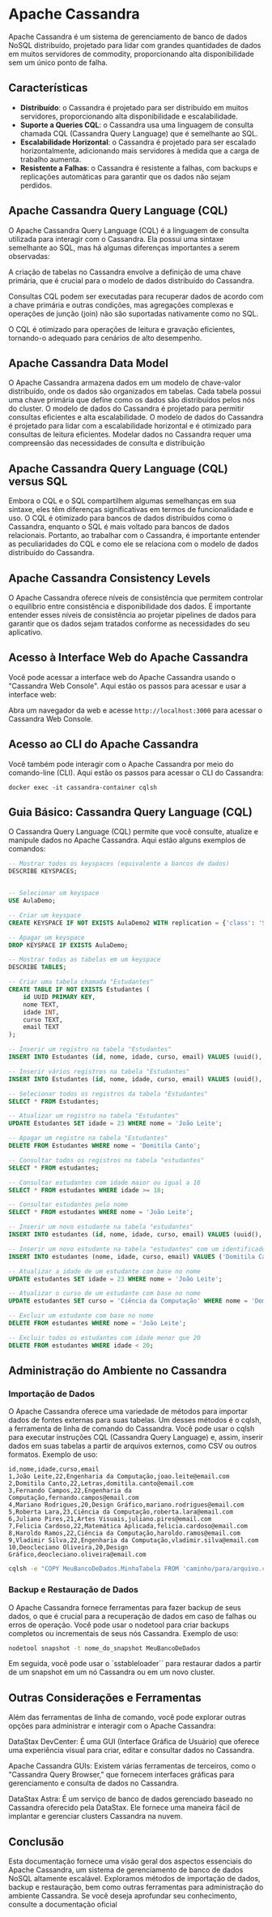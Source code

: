 # Apache Cassandra

Apache Cassandra é um sistema de gerenciamento de banco de dados NoSQL distribuído, projetado para lidar com grandes quantidades de dados em muitos servidores de commodity, proporcionando alta disponibilidade sem um único ponto de falha.

## Características

- **Distribuído**: o Cassandra é projetado para ser distribuído em muitos servidores, proporcionando alta disponibilidade e escalabilidade.
- **Suporte a Queries CQL**: o Cassandra usa uma linguagem de consulta chamada CQL (Cassandra Query Language) que é semelhante ao SQL.
- **Escalabilidade Horizontal**: o Cassandra é projetado para ser escalado horizontalmente, adicionando mais servidores à medida que a carga de trabalho aumenta.
- **Resistente a Falhas**: o Cassandra é resistente a falhas, com backups e replicações automáticas para garantir que os dados não sejam perdidos.

## Apache Cassandra Query Language (CQL)

O Apache Cassandra Query Language (CQL) é a linguagem de consulta utilizada para interagir com o Cassandra. Ela possui uma sintaxe semelhante ao SQL, mas há algumas diferenças importantes a serem observadas:

A criação de tabelas no Cassandra envolve a definição de uma chave primária, que é crucial para o modelo de dados distribuído do Cassandra.

Consultas CQL podem ser executadas para recuperar dados de acordo com a chave primária e outras condições, mas agregações complexas e operações de junção (join) não são suportadas nativamente como no SQL.

O CQL é otimizado para operações de leitura e gravação eficientes, tornando-o adequado para cenários de alto desempenho.

## Apache Cassandra Data Model

O Apache Cassandra armazena dados em um modelo de chave-valor distribuído, onde os dados são organizados em tabelas. Cada tabela possui uma chave primária que define como os dados são distribuídos pelos nós do cluster. O modelo de dados do Cassandra é projetado para permitir consultas eficientes e alta escalabilidade. O modelo de dados do Cassandra é projetado para lidar com a escalabilidade horizontal e é otimizado para consultas de leitura eficientes. Modelar dados no Cassandra requer uma compreensão das necessidades de consulta e distribuição

## Apache Cassandra Query Language (CQL) versus SQL
Embora o CQL e o SQL compartilhem algumas semelhanças em sua sintaxe, eles têm diferenças significativas em termos de funcionalidade e uso. O CQL é otimizado para bancos de dados distribuídos como o Cassandra, enquanto o SQL é mais voltado para bancos de dados relacionais. Portanto, ao trabalhar com o Cassandra, é importante entender as peculiaridades do CQL e como ele se relaciona com o modelo de dados distribuído do Cassandra.

## Apache Cassandra Consistency Levels
O Apache Cassandra oferece níveis de consistência que permitem controlar o equilíbrio entre consistência e disponibilidade dos dados. É importante entender esses níveis de consistência ao projetar pipelines de dados para garantir que os dados sejam tratados conforme as necessidades do seu aplicativo.

## Acesso à Interface Web do Apache Cassandra
Você pode acessar a interface web do Apache Cassandra usando o "Cassandra Web Console". Aqui estão os passos para acessar e usar a interface web:

Abra um navegador da web e acesse `http://localhost:3000` para acessar o Cassandra Web Console.


## Acesso ao CLI do Apache Cassandra

Você também pode interagir com o Apache Cassandra por meio do comando-line (CLI). Aqui estão os passos para acessar o CLI do Cassandra: 

```shell
docker exec -it cassandra-container cqlsh
```

## Guia Básico: Cassandra Query Language (CQL)

O Cassandra Query Language (CQL) permite que você consulte, atualize e manipule dados no Apache Cassandra. Aqui estão alguns exemplos de comandos:

```sql
-- Mostrar todos os keyspaces (equivalente a bancos de dados)
DESCRIBE KEYSPACES;


-- Selecionar um keyspace
USE AulaDemo;

-- Criar um keyspace
CREATE KEYSPACE IF NOT EXISTS AulaDemo2 WITH replication = {'class': 'SimpleStrategy', 'replication_factor': 1};

-- Apagar um keyspace
DROP KEYSPACE IF EXISTS AulaDemo;

-- Mostrar todas as tabelas em um keyspace
DESCRIBE TABLES;

-- Criar uma tabela chamada "Estudantes"
CREATE TABLE IF NOT EXISTS Estudantes (
    id UUID PRIMARY KEY,
    nome TEXT,
    idade INT,
    curso TEXT,
    email TEXT
);

-- Inserir um registro na tabela "Estudantes"
INSERT INTO Estudantes (id, nome, idade, curso, email) VALUES (uuid(), 'João Leite', 22, 'Engenharia da Computação', 'joao.leite@email.com');

-- Inserir vários registros na tabela "Estudantes"
INSERT INTO Estudantes (id, nome, idade, curso, email) VALUES (uuid(), 'Domitila Canto', 22, 'Letras', 'domitila.canto@email.com');

-- Selecionar todos os registros da tabela "Estudantes"
SELECT * FROM Estudantes;

-- Atualizar um registro na tabela "Estudantes"
UPDATE Estudantes SET idade = 23 WHERE nome = 'João Leite';

-- Apagar um registro na tabela "Estudantes"
DELETE FROM Estudantes WHERE nome = 'Domitila Canto';

-- Consultar todos os registros na tabela "estudantes"
SELECT * FROM estudantes;

-- Consultar estudantes com idade maior ou igual a 18
SELECT * FROM estudantes WHERE idade >= 18;

-- Consultar estudantes pelo nome
SELECT * FROM estudantes WHERE nome = 'João Leite';

-- Inserir um novo estudante na tabela "estudantes"
INSERT INTO estudantes (id, nome, idade, curso, email) VALUES (uuid(), 'João Leite', 22, 'Engenharia da Computação', 'joao.leite@email.com');

-- Inserir um novo estudante na tabela "estudantes" com um identificador gerado automaticamente
INSERT INTO estudantes (nome, idade, curso, email) VALUES ('Domitila Canto', 22, 'Letras', 'domitila.canto@email.com');

-- Atualizar a idade de um estudante com base no nome
UPDATE estudantes SET idade = 23 WHERE nome = 'João Leite';

-- Atualizar o curso de um estudante com base no nome
UPDATE estudantes SET curso = 'Ciência da Computação' WHERE nome = 'Domitila Canto';

-- Excluir um estudante com base no nome
DELETE FROM estudantes WHERE nome = 'João Leite';

-- Excluir todos os estudantes com idade menor que 20
DELETE FROM estudantes WHERE idade < 20;
```

## Administração do Ambiente no Cassandra

### Importação de Dados

O Apache Cassandra oferece uma variedade de métodos para importar dados de fontes externas para suas tabelas. Um desses métodos é o cqlsh, a ferramenta de linha de comando do Cassandra. Você pode usar o cqlsh para executar instruções CQL (Cassandra Query Language) e, assim, inserir dados em suas tabelas a partir de arquivos externos, como CSV ou outros formatos. Exemplo de uso:

```
id,nome,idade,curso,email
1,João Leite,22,Engenharia da Computação,joao.leite@email.com
2,Domitila Canto,22,Letras,domitila.canto@email.com
3,Fernando Campos,22,Engenharia da Computação,fernando.campos@email.com
4,Mariano Rodrigues,20,Design Gráfico,mariano.rodrigues@email.com
5,Roberta Lara,23,Ciência da Computação,roberta.lara@email.com
6,Juliano Pires,21,Artes Visuais,juliano.pires@email.com
7,Felicia Cardoso,22,Matemática Aplicada,felicia.cardoso@email.com
8,Haroldo Ramos,22,Ciência da Computação,haroldo.ramos@email.com
9,Vladimir Silva,22,Engenharia da Computação,vladimir.silva@email.com
10,Deocleciano Oliveira,20,Design Gráfico,deocleciano.oliveira@email.com
```

```bash
cqlsh -e "COPY MeuBancoDeDados.MinhaTabela FROM 'caminho/para/arquivo.csv' WITH DELIMITER=',' AND HEADER=TRUE;"
```



### Backup e Restauração de Dados

O Apache Cassandra fornece ferramentas para fazer backup de seus dados, o que é crucial para a recuperação de dados em caso de falhas ou erros de operação. Você pode usar o nodetool para criar backups completos ou incrementais de seus nós Cassandra. Exemplo de uso:

```bash
nodetool snapshot -t nome_do_snapshot MeuBancoDeDados
```

Em seguida, você pode usar o `sstableloader`` para restaurar dados a partir de um snapshot em um nó Cassandra ou em um novo cluster.

## Outras Considerações e Ferramentas

Além das ferramentas de linha de comando, você pode explorar outras opções para administrar e interagir com o Apache Cassandra:

DataStax DevCenter: É uma GUI (Interface Gráfica de Usuário) que oferece uma experiência visual para criar, editar e consultar dados no Cassandra.

Apache Cassandra GUIs: Existem várias ferramentas de terceiros, como o "Cassandra Query Browser," que fornecem interfaces gráficas para gerenciamento e consulta de dados no Cassandra.

DataStax Astra: É um serviço de banco de dados gerenciado baseado no Cassandra oferecido pela DataStax. Ele fornece uma maneira fácil de implantar e gerenciar clusters Cassandra na nuvem.

## Conclusão

Esta documentação fornece uma visão geral dos aspectos essenciais do Apache Cassandra, um sistema de gerenciamento de banco de dados NoSQL altamente escalável. Exploramos métodos de importação de dados, backup e restauração, bem como outras ferramentas para administração do ambiente Cassandra. Se você deseja aprofundar seu conhecimento, consulte a documentação oficial